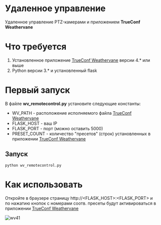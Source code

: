 # Удаленное управление

Удаленное управление PTZ-камерами и приложением **TrueConf Weathervane**

# Что требуется

1. Установленное приложение [TrueConf Weathervane](https://trueconf.ru/products/weathervane.html) версии 4.* или выше
2. Python версии 3.* и установленный flask 

# Первый запуск

В файле **wv_remotecontrol.py** установите следующие константы:

- WV_PATH - расположение исполняемого файла [TrueConf Weathervane](https://trueconf.ru/products/weathervane.html)
- FLASK_HOST - ваш IP
- FLASK_PORT - порт (можно оставить 5000)
- PRESET_COUNT - количество "пресетов" (строк) установленных в приложении [TrueConf Weathervane](https://trueconf.ru/products/weathervane.html)

## Запуск
```
python wv_remotecontrol.py
```

# Как использовать

Откройте в браузере страницу http://<FLASK_HOST>:<FLASK_PORT> и по нажатию кнопок с номерами соотв. пресеты будут активироваться в приложении [TrueConf Weathervane](https://trueconf.ru/products/weathervane.html)

![wv41](https://user-images.githubusercontent.com/33928051/49642618-a9d6e680-fa24-11e8-9c8a-8df292f723a3.png)
